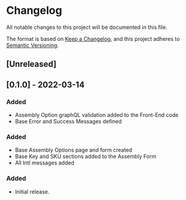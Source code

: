 # Changelog

All notable changes to this project will be documented in this file.

The format is based on [Keep a Changelog](https://keepachangelog.com/en/1.0.0/),
and this project adheres to [Semantic Versioning](https://semver.org/spec/v2.0.0.html).

## [Unreleased]

## [0.1.0] - 2022-03-14

### Added
- Assembly Option graphQL validation added to the Front-End code
- Base Error and Success Messages defined

### Added
- Base Assembly Options page and form created
- Base Key and SKU sections added to the Assembly Form
- All Intl messages added

### Added

- Initial release.
